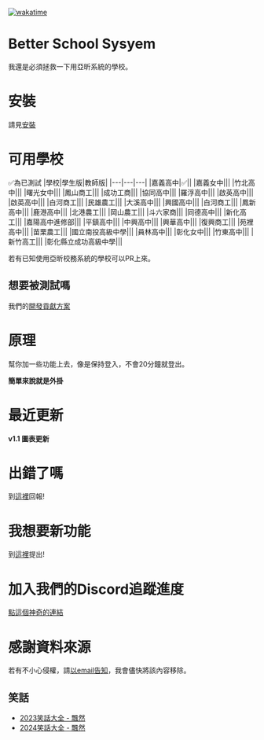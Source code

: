 [![wakatime](https://wakatime.com/badge/github/KnowScratcher/Better-CYSH-System.svg)](https://wakatime.com/badge/github/KnowScratcher/Better-CYSH-System)
# Better School Sysyem
我還是必須拯救一下用亞昕系統的學校。

# 安裝
請見[安裝](https://github.com/KnowScratcher/Better-CYSH-System/wiki/%E5%AE%89%E8%A3%9D)

# 可用學校
✅為已測試
|學校|學生版|教師版|
|---|---|---|
|嘉義高中|✅||
|嘉義女中|||
|竹北高中|||
|曙光女中|||
|鳳山商工|||
|成功工商|||
|協同高中|||
|羅浮高中|||
|啟英高中|||
|啟英高中|||
|白河商工|||
|民雄農工|||
|大溪高中|||
|興國高中|||
|白河商工|||
|鳳新高中|||
|鹿港高中|||
|北港農工|||
|岡山農工|||
|斗六家商|||
|同德高中|||
|新化高工|||
|嘉陽高中進修部|||
|平鎮高中|||
|中興高中|||
|興華高中|||
|復興商工|||
|苑裡高中|||
|苗栗農工|||
|國立南投高級中學|||
|員林高中|||
|彰化女中|||
|竹東高中|||
|新竹高工|||
|彰化縣立成功高級中學|||

若有已知使用亞昕校務系統的學校可以PR上來。

## 想要被測試嗎
我們的[開發貢獻方案](https://forms.gle/wtsEoCzBNqAYk6zB6)

# 原理
幫你加一些功能上去，像是保持登入，不會20分鐘就登出。

**簡單來說就是外掛**

# 最近更新
**v1.1 圖表更新**

# 出錯了嗎
到[這裡](https://github.com/KnowScratcher/Better-School-System/issues/new?assignees=&labels=bug&projects=&template=bug.yml)回報!

# 我想要新功能
到[這裡](https://github.com/KnowScratcher/Better-School-System/issues/new?assignees=&labels=enhancement&projects=&template=request.yml)提出!

# 加入我們的Discord追蹤進度
[點這個神奇的連結](https://discord.gg/gbHQWKqGde)

# 感謝資料來源
若有不小心侵權，請[以email告知](mailto:yianlee2008@gmail.com)，我會儘快將該內容移除。
## 笑話
- [2023笑話大全 - 飄然](https://floatintheair.pixnet.net/blog/post/114189178)
- [2024笑話大全 - 飄然](https://floatintheair.pixnet.net/blog/post/67784866)
